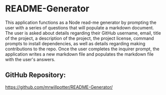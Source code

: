# README-Generator

This application functions as a Node read-me generator by prompting the user with a series of questions that will populate a markdown document. The user is asked about details regarding their GitHub username, email, title of the project, a description of the project, the project license, command prompts to install dependencies, as well as details regarding  making contributions to the repo. Once the user completes the inquirer prompt, the application writes a new markdown file and populates the markdown file with the user's answers.

## GitHub Repository:
https://github.com/mrwillpotter/README-Generator/

